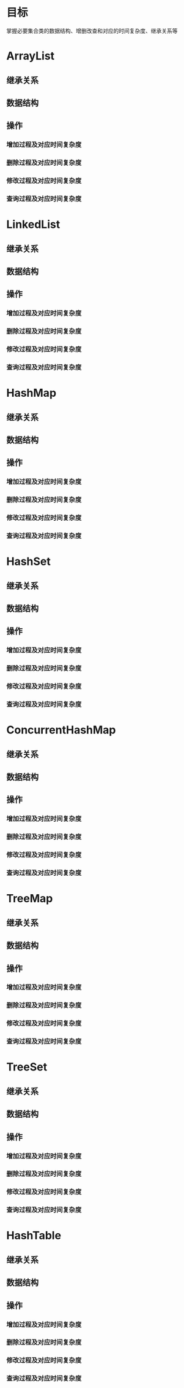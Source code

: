 # 目标
掌握必要集合类的数据结构、增删改查和对应的时间复杂度、继承关系等

# ArrayList
## 继承关系

## 数据结构

## 操作

### 增加过程及对应时间复杂度

### 删除过程及对应时间复杂度

### 修改过程及对应时间复杂度

### 查询过程及对应时间复杂度

# LinkedList
## 继承关系

## 数据结构

## 操作

### 增加过程及对应时间复杂度

### 删除过程及对应时间复杂度

### 修改过程及对应时间复杂度

### 查询过程及对应时间复杂度

# HashMap
## 继承关系

## 数据结构

## 操作

### 增加过程及对应时间复杂度

### 删除过程及对应时间复杂度

### 修改过程及对应时间复杂度

### 查询过程及对应时间复杂度

# HashSet
## 继承关系

## 数据结构

## 操作

### 增加过程及对应时间复杂度

### 删除过程及对应时间复杂度

### 修改过程及对应时间复杂度

### 查询过程及对应时间复杂度

# ConcurrentHashMap
## 继承关系

## 数据结构

## 操作

### 增加过程及对应时间复杂度

### 删除过程及对应时间复杂度

### 修改过程及对应时间复杂度

### 查询过程及对应时间复杂度

# TreeMap
## 继承关系

## 数据结构

## 操作

### 增加过程及对应时间复杂度

### 删除过程及对应时间复杂度

### 修改过程及对应时间复杂度

### 查询过程及对应时间复杂度

# TreeSet
## 继承关系

## 数据结构

## 操作

### 增加过程及对应时间复杂度

### 删除过程及对应时间复杂度

### 修改过程及对应时间复杂度

### 查询过程及对应时间复杂度

# HashTable
## 继承关系

## 数据结构

## 操作

### 增加过程及对应时间复杂度

### 删除过程及对应时间复杂度

### 修改过程及对应时间复杂度

### 查询过程及对应时间复杂度